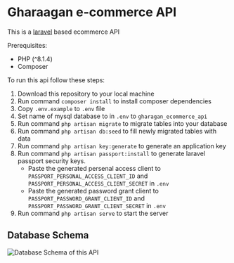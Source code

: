 # Gharaagan e-commerce API

This is a [laravel](http://laravel.com) based ecommerce API

Prerequisites:
- PHP (^8.1.4)
- Composer

To run this api follow these steps:
1. Download this repository to your local machine
1. Run command `composer install` to install composer dependencies
1. Copy `.env.example` to `.env` file
1. Set name of mysql database to in `.env` to `gharagan_ecommerce_api`
1. Run command `php artisan migrate` to migrate tables into your database
1. Run command `php artisan db:seed` to fill newly migrated tables with data
1. Run command `php artisan key:generate` to generate an application key
1. Run command `php artisan passport:install` to generate laravel passport security keys.
    - Paste the generated persenal access client to `PASSPORT_PERSONAL_ACCESS_CLIENT_ID` and `PASSPORT_PERSONAL_ACCESS_CLIENT_SECRET` in `.env`
    - Paste the generated password grant client to `PASSPORT_PASSWORD_GRANT_CLIENT_ID` and `PASSPORT_PASSWORD_GRANT_CLIENT_SECRET` in `.env`
1. Run command `php artisan serve` to start the server

## Database Schema
![Database Schema of this API](https://fabric.inc/wp-content/uploads/hubspot/ecommerce-platform-data-1.png)
